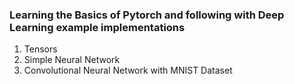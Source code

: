 ### Learning the Basics of Pytorch and following with Deep Learning example implementations
1. Tensors
2. Simple Neural Network
3. Convolutional Neural Network with MNIST Dataset
   
